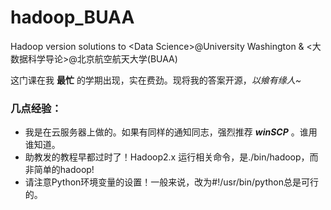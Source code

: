 # hadoop_BUAA
Hadoop version solutions to &lt;Data Science>@University Washington &amp; &lt;大数据科学导论>@北京航空航天大学(BUAA)

这门课在我 __最忙__ 的学期出现，实在费劲。现将我的答案开源，*以飨有缘人~*

### 几点经验：
+ 我是在云服务器上做的。如果有同样的通知同志，强烈推荐 ***winSCP*** 。谁用谁知道。
+ 助教发的教程早都过时了！Hadoop2.x 运行相关命令，是./bin/hadoop，而非简单的hadoop!
+ 请注意Python环境变量的设置！一般来说，改为#!/usr/bin/python总是可行的。

